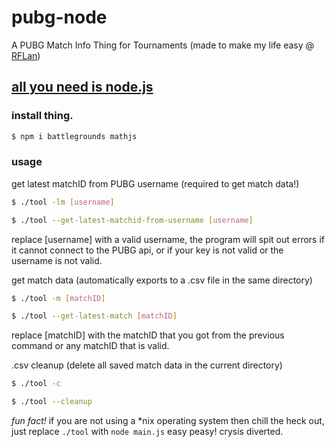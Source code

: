 # pubg-node
A PUBG Match Info Thing for Tournaments (made to make my life easy @ [RFLan](https://rflan.org))

## [all you need is node.js](https://nodejs.org/en/download/)

### install thing.
```bash
$ npm i battlegrounds mathjs
```

### usage
get latest matchID from PUBG username (required to get match data!)
```bash
$ ./tool -lm [username]

$ ./tool --get-latest-matchid-from-username [username]
```
replace [username] with a valid username, the program will spit out errors if it cannot connect to the PUBG api, or if your key is not valid or the username is not valid.

get match data (automatically exports to a .csv file in the same directory)
```bash
$ ./tool -m [matchID]

$ ./tool --get-latest-match [matchID]
```
replace [matchID] with the matchID that you got from the previous command or any matchID that is valid.

.csv cleanup (delete all saved match data in the current directory)
```bash
$ ./tool -c

$ ./tool --cleanup
```


*fun fact!*
if you are not using a *nix operating system then chill the heck out, just replace `./tool` with `node main.js`
easy peasy! crysis diverted.